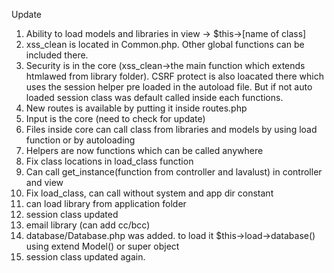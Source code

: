 Update

1. Ability to load models and libraries in view
	-> $this->[name of class]
2. xss_clean is located in Common.php. Other global functions can be included there.
3. Security is in the core (xss_clean->the main function which extends htmlawed from library folder). CSRF protect is also loacated there which uses the session helper pre loaded in the autoload file. But if not auto loaded session class was default called inside each functions.
4. New routes is available by putting it inside routes.php
5. Input is the core (need to check for update)
6. Files inside core can call class from libraries and models by using load function or by autoloading
7. Helpers are now functions which can be called anywhere
8. Fix class locations in load_class function
9. Can call get_instance(function from controller and lavalust) in controller and view
10. Fix load_class, can call without system and app dir constant
11. can load library from application folder
12. session class updated
13. email library (can add cc/bcc)
14. database/Database.php was added. to load it $this->load->database() using extend Model() or super object
15. session class updated again.
